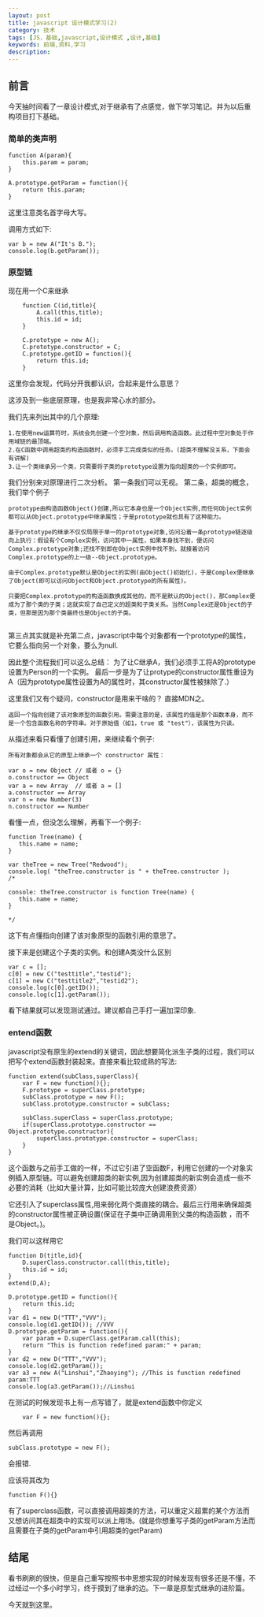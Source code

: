 ```yaml
---
layout: post
title: javascript 设计模式学习(2)
category: 技术
tags: [JS，基础,javascript,设计模式 ,设计,基础]
keywords: 前端,资料,学习
description: 
---
```


## 前言
今天抽时间看了一章设计模式,对于继承有了点感觉，做下学习笔记。并为以后重构项目打下基础。

### 简单的类声明

```
function A(param){
	this.param = param;
}

A.prototype.getParam = function(){
	return this.param;
}

```

这里注意类名首字母大写。

调用方式如下:

```
var b = new A("It's B.");
console.log(b.getParam());

```

### 原型链

现在用一个C来继承

```
	function C(id,title){
		A.call(this,title);
		this.id = id;
	}

	C.prototype = new A();
	C.prototype.constructor = C;
	C.prototype.getID = function(){
		return this.id;
	}
```

这里你会发现，代码分开我都认识，合起来是什么意思？

这涉及到一些底层原理，也是我非常心水的部分。

我们先来列出其中的几个原理:

```
1.在使用new运算符时，系统会先创建一个空对象，然后调用构造函数。此过程中空对象处于作用域链的最顶端。
2.在C函数中调用超类的构造函数时，必须手工完成类似的任务。(超类不理解没关系，下面会有讲解)
3.让一个类继承另一个类，只需要将子类的prototype设置为指向超类的一个实例即可。
```

我们分别来对原理进行二次分析。
第一条我们可以无视。
第二条，超类的概念，我们举个例子

```
prototype由构造函数Object()创建,所以它本身也是一个Object实例,而任何Object实例都可以从Object.prototype中继承属性；于是prototype就也具有了这种能力。 

基于prototype的继承不仅仅局限于单一的prototype对象,访问沿着一条prototype链逐级向上执行：假设有个Complex实例，访问其中一属性，如果本身找不到，便访问Complex.prototype对象;还找不到即在Object实例中找不到，就接着访问Complex.prototype的上一级--Object.prototype。 

由于Complex.prototype默认是Object的实例(由Object()初始化)，于是Complex便继承了Object(即可以访问Object和Object.prototype的所有属性)。 
  
只要把Complex.prototype的构造函数换成其他的，而不是默认的Object()，那Complex便成为了那个类的子类；这就实现了自己定义的超类和子类关系。当然Complex还是Object的子类，但那是因为那个类最终也是Object的子类。 
 
```

第三点其实就是补充第二点，javascript中每个对象都有一个prototype的属性，它要么指向另一个对象，要么为null.

因此整个流程我们可以这么总结：
为了让C继承A，我们必须手工将A的prototype设置为Person的一个实例。
最后一步是为了让protype的constructor属性重设为A（因为prototype属性设置为A的属性时，其constructor属性被抹除了.）

这里我们又有个疑问，constructor是用来干啥的？
直接MDN之。

```
返回一个指向创建了该对象原型的函数引用。需要注意的是，该属性的值是那个函数本身，而不是一个包含函数名称的字符串。对于原始值（如1，true 或 "test"），该属性为只读。
```

从描述来看只看懂了创建引用，来继续看个例子:

```
所有对象都会从它的原型上继承一个 constructor 属性：

var o = new Object // 或者 o = {}
o.constructor == Object
var a = new Array  // 或者 a = []
a.constructor == Array
var n = new Number(3)
n.constructor == Number
```

看懂一点，但没怎么理解，再看下一个例子:

```
function Tree(name) {
   this.name = name;
}

var theTree = new Tree("Redwood");
console.log( "theTree.constructor is " + theTree.constructor );
/*

console: theTree.constructor is function Tree(name) {
   this.name = name;
}

*/

```
这下有点懂指向创建了该对象原型的函数引用的意思了。

接下来是创建这个子类的实例。和创建A类没什么区别

```
var c = [];
c[0] = new C("testtitle","testid");
c[1] = new C("testtitle2","testid2");
console.log(c[0].getID());
console.log(c[1].getParam());
```
看下结果就可以发现测试通过。建议都自己手打一遍加深印象.

### entend函数

javascript没有原生的extend的关键词，因此想要简化派生子类的过程，我们可以把写个extend函数封装起来。直接来看比较成熟的写法:

```
function extend(subClass,superClass){
	var F = new function(){};
	F.prototype = superClass.prototype;
	subClass.prototype = new F();
	subClass.prototype.constructor = subClass;

	subClass.superClass = superClass.prototype;
	if(superClass.prototype.constructor == Object.prototype.constructor){
		superClass.prototype.constructor = superClass;
	}
}

```

这个函数与之前手工做的一样，不过它引进了空函数F，利用它创建的一个对象实例插入原型链。可以避免创建超类的新实例,因为创建超类的新实例会造成一些不必要的消耗（比如大量计算，比如可能比较庞大创建浪费资源）

它还引入了superclass属性,用来弱化两个类直接的耦合。最后三行用来确保超类的constructor属性被正确设置(保证在子类中正确调用到父类的构造函数 ，而不是Object。)。

我们可以这样用它

```
function D(title,id){
	D.superClass.constructor.call(this,title);
	this.id = id;
}
extend(D,A);

D.prototype.getID = function(){
	return this.id;
}
var d1 = new D("TTT","VVV");
console.log(d1.getID()); //VVV
D.prototype.getParam = function(){
	var param = D.superClass.getParam.call(this);
	return "This is function redefined param:" + param;
}
var d2 = new D("TTT","VVV");
console.log(d2.getParam());
var a3 = new A("Linshui","Zhaoying"); //This is function redefined param:TTT
console.log(a3.getParam());//Linshui

```

在测试的时候发现书上有一点写错了，就是extend函数中你定义

```
	var F = new function(){};
```

然后再调用

```
subClass.prototype = new F();

```

会报错.

应该将其改为

```
function F(){}

```

有了superclass函数，可以直接调用超类的方法，可以重定义超累的某个方法而又想访问其在超类中的实现可以派上用场。(就是你想重写子类的getParam方法而且需要在子类的getParam中引用超类的getParam)

## 结尾
看书刷刷的很快，但是自己重写按照书中思想实现的时候发现有很多还是不懂，不过经过一个多小时学习，终于摸到了继承的边。下一章是原型式继承的进阶篇。

今天就到这里。


